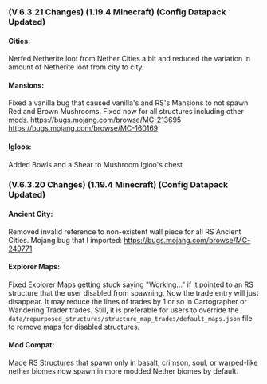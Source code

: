 ### **(V.6.3.21 Changes) (1.19.4 Minecraft) (Config Datapack Updated)**

#### Cities:
Nerfed Netherite loot from Nether Cities a bit and reduced the variation in amount of Netherite loot from city to city.

#### Mansions:
Fixed a vanilla bug that caused vanilla's and RS's Mansions to not spawn Red and Brown Mushrooms. Fixed now for all structures including other mods.
 https://bugs.mojang.com/browse/MC-213695
 https://bugs.mojang.com/browse/MC-160169

#### Igloos:
Added Bowls and a Shear to Mushroom Igloo's chest


### **(V.6.3.20 Changes) (1.19.4 Minecraft) (Config Datapack Updated)**

#### Ancient City:
Removed invalid reference to non-existent wall piece for all RS Ancient Cities. Mojang bug that I imported: https://bugs.mojang.com/browse/MC-249771

#### Explorer Maps:
Fixed Explorer Maps getting stuck saying "Working..." if it pointed to an RS structure that the user disabled from spawning.
 Now the trade entry will just disappear. It may reduce the lines of trades by 1 or so in Cartographer or Wandering Trader trades.
 Still, it is preferable for users to override the `data/repurposed_structures/structure_map_trades/default_maps.json` file to remove maps for disabled structures.

#### Mod Compat:
Made RS Structures that spawn only in basalt, crimson, soul, or warped-like nether biomes now spawn in more modded Nether biomes by default.



